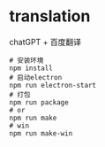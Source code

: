 # translation

chatGPT + 百度翻译

```shell
# 安装环境
npm install
# 启动electron
npm run electron-start
# 打包
npm run package
# or
npm run make
# win
npm run make-win
```